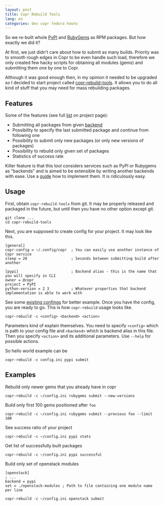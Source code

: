 ```yaml
---
layout: post
title: Copr Rebuild Tools
lang: en
categories: dev copr fedora howto
---
```


So we re-built whole [PyPI](https://pypi.python.org) and [RubyGems](http://rubygems.org/) as RPM packages. But how exactly we did it?

At first, we just didn't care about how to submit as many builds. Priority was to smooth rough edges in Copr to be even handle such load, therefore we only created few hacky scripts for obtaining all modules (gems) and submitting them one by one to Copr.

Although it was good enough then, in my opinion it needed to be upgraded so I decided to start project called [copr-rebuild-tools](https://github.com/FrostyX/copr-rebuild-tools). It allows you to do all kind of stuff that you may need for mass rebuilding packages.


## Features

Some of the features (see full [list](https://github.com/FrostyX/copr-rebuild-tools#features) on project page):

- Submitting all packages from given [backend](https://github.com/FrostyX/copr-rebuild-tools#backends)
- Possibility to specify the last submitted package and continue from following one
- Possibility to submit only new packages (or only new versions of packages)
- Possibility to rebuild only given set of packages
- Statistics of success rate

Killer feature is that this tool considers services such as PyPI or Rubygems as "backends" and is aimed to be extensible by writing another backends with ease. Use a [guide](https://github.com/FrostyX/copr-rebuild-tools/blob/master/backends/README.md) how to implement them. It is ridiculously easy.



## Usage

First, obtain `copr-rebuild-tools` from git. It may be properly released and packaged in the future, but until then you have no other option except git.

	git clone ...
	cd copr-rebuild-tools

Next, you are supposed to create config for your project. It may look like this.

	[general]
	copr-config = ~/.config/copr  ; You can easily use another instance of Copr service
	sleep = 20                    ; Seconds between submitting build after another

	[pypi]                        ; Backend alias - this is the name that you will specify in CLI
	owner = @copr
	project = PyPI
	python-version = 2 3          ; Whatever properties that backend implementation is able to work with

See some [existing confings](https://github.com/FrostyX/copr-rebuild-tools/tree/master/config) for better example. Once you have the config, you are ready to go. This is how `copr-rebuild` usage looks like.

	copr-rebuild -c <config> <backend> <action>

Parameters kind of explain themselves. You need to specify `<config>` which is path to your config file and `<backend>` which is backend alias in this file. Then you specify `<action>` and its additional parameters. Use `--help` for possible actions.

So hello world example can be

	copr-rebuild -c config.ini pypi submit


## Examples

Rebuild only newer gems that you already have in copr

	copr-rebuild -c ~/config.ini rubygems submit --new-versions

Build only first 100 gems positioned after `foo`

	copr-rebuild -c ~/config.ini rubygems submit --previous foo --limit 100

See success ratio of your project

	copr-rebuild -c ~/config.ini pypi stats

Get list of successfully built packages

	copr-rebuild -c ~/config.ini pypi successful

Build only set of openstack modules

	[openstack]
	; ...
	backend = pypi
	set = ./openstack-modules ; Path to file containing one module name per line

	copr-rebuild -c ~/config.ini openstack submit
